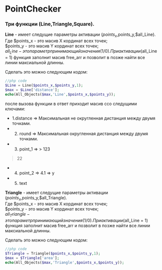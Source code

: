 # PointChecker

### Три функции (**Line**,**Triangle**,**Square**). <br>

**Line** - имеет следущие параметры активации ($points_x,$points_y,$all_Line). <br>
Где $points_x - это масив X кординат всех точек; <br>
$points_y - это масив Y кординат всех точек; <br>
$all_Line - это параметр принимающий значения (1/0). При активации ($all_Line = 1) функция заполнит масив free_arr и позволит в позже найти все линии максиальной длинны. <br>

Сделать это можно следующим кодом:
```php
//php code 
$Line = Line($points_x,$points_y,1);
$max = $Line['distance'];
echo(All_Objects($max,'Line',$points_x,$points_y));
```
после вызова функции в ответ приходит масив cсо следущими ключами:
+ 1.distance => Максимальная не округленная дистанция между двумя точками.
+ 2. round => Максимальная округленная дистанция между двумя точками.
+ 3. point_1 => > 123
> 22
+ 4. point_2 => 4.1 => y
+ 5. text



**Triangle** - имеет следущие параметры активации ($points_x,$points_y,$all_Triangle). <br>
Где $points_x - это масив X кординат всех точек; <br>
$points_y - это масив Y кординат всех точек; <br>
$all_Triangle - это параметр принимающий значения (1/0). При активации ($all_Line = 1) функция заполнит масив free_arr и позволит в позже найти все линии максиальной длинны. <br>

Сделать это можно следующим кодом:
```php
//php code 
$Triangle = Triangle($points_x,$points_y,1);
$max = $Triangle['area'];
echo(All_Objects($max,'Triangle',$points_x,$points_y));
```
